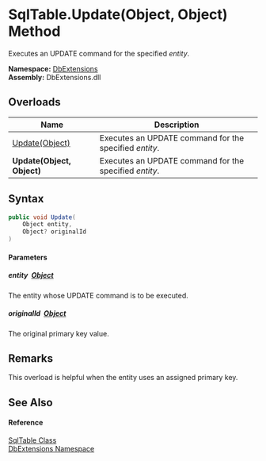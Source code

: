 SqlTable.Update(Object, Object) Method
======================================
Executes an UPDATE command for the specified *entity*.
  
**Namespace:** [DbExtensions][1]  
**Assembly:** DbExtensions.dll

Overloads
---------

| Name                       | Description                                            |
| -------------------------- | ------------------------------------------------------ |
| [Update(Object)][2]        | Executes an UPDATE command for the specified *entity*. |
| **Update(Object, Object)** | Executes an UPDATE command for the specified *entity*. |


Syntax
------

```csharp
public void Update(
	Object entity,
	Object? originalId
)
```

#### Parameters

##### *entity*  [Object][3]
The entity whose UPDATE command is to be executed.

##### *originalId*  [Object][3]
The original primary key value.


Remarks
-------
This overload is helpful when the entity uses an assigned primary key.

See Also
--------

#### Reference
[SqlTable Class][4]  
[DbExtensions Namespace][1]  

[1]: ../README.md
[2]: Update.md
[3]: https://learn.microsoft.com/dotnet/api/system.object
[4]: README.md